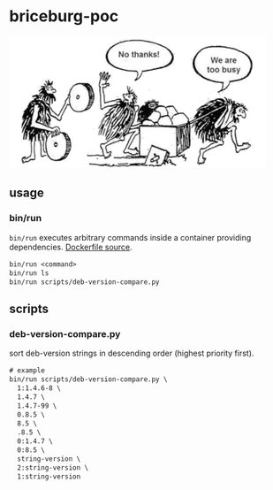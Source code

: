 # briceburg-poc

![try some wheels](docs/Agile-Pyramid-comic-transparant.png)

## usage

### bin/run

`bin/run` executes arbitrary commands inside a container providing dependencies. [Dockerfile source](Dockerfile).

```
bin/run <command>
bin/run ls
bin/run scripts/deb-version-compare.py
```


## scripts

### deb-version-compare.py

sort deb-version strings in descending order (highest priority first).


```
# example
bin/run scripts/deb-version-compare.py \
  1:1.4.6-8 \
  1.4.7 \
  1.4.7-99 \
  0.8.5 \
  8.5 \
  .8.5 \
  0:1.4.7 \
  0:8.5 \
  string-version \
  2:string-version \
  1:string-version
```
